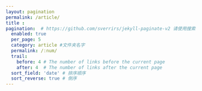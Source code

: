 ```yaml
---
layout: pagination
permalink: /article/
title : 
pagination:  # https://github.com/sverrirs/jekyll-paginate-v2 请使用搜索功能查找配置与例子
  enabled: true
  per_page: 5
  category: article #文件夹名字
  permalink: /:num/
  trail: 
    before: 4 # The number of links before the current page
    after: 4  # The number of links after the current page
  sort_field: 'date' # 排序顺序
  sort_reverse: true # 倒序
---
```


